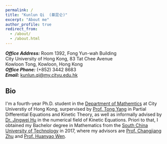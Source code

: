 ```yaml
---
permalink: /
title: "Kunlun Qi  (綦昆仑)"
excerpt: "About me"
author_profile: true
redirect_from: 
  - /about/
  - /about.html
---
```

**_Office Address:_** Room 1392, Fong Yun-wah Building <br>
City University of Hong Kong, 83 Tat Chee Avenue <br>
Kowloon Tong, Kowloon, Hong Kong<br>
**_Office Phone:_** (+852) 3442 8683<br>
**_Email:_** kunlun.qi@my.cityu.edu.hk

## Bio
I'm a fourth-year Ph.D. student in the [Department of Mathemtics](https://www.cityu.edu.hk/ma/) at City Universtiy of Hong Kong, 
surpervised by [Prof. Tong Yang](https://www.cityu.edu.hk/ma/people/profile/yangt.htm) in Partial Differential Equations and Kinetic Theory, 
as well as informally advised by [Dr. Jingwei Hu](https://www.math.purdue.edu/~hu342/Site/Home.html) in the numerical field of Kinetic Equations. 
Priori to that, I obtained my Bachelor degree in Mathematics from the [South China University of Technology](https://www.scut.edu.cn/new/) in 2017, 
where my advisors are [Prof. Changjiang Zhu](http://www2.scut.edu.cn/math/2017/1227/c14582a242269/page.htm) and [Prof. Huanyao Wen](http://www2.scut.edu.cn/math/2017/1227/c14582a242252/page.htm).

